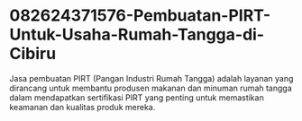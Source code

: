 # 082624371576-Pembuatan-PIRT-Untuk-Usaha-Rumah-Tangga-di-Cibiru
Jasa pembuatan PIRT (Pangan Industri Rumah Tangga) adalah layanan yang dirancang untuk membantu produsen makanan dan minuman rumah tangga dalam mendapatkan sertifikasi PIRT yang penting untuk memastikan keamanan dan kualitas produk mereka.
